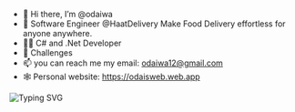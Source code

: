 - 👋 Hi there, I’m @odaiwa
- 🌱 Software Engineer @HaatDelivery Make Food Delivery effortless for anyone anywhere.
- 👨‍💻 C# and .Net Developer
- 👀 Challenges
- 📫 you can reach me my email: odaiwa12@gmail.com
- 🕸 Personal website: https://odaisweb.web.app

![Typing SVG](https://readme-typing-svg.herokuapp.com?color=%23F74A46&lines=Hi+there+%F0%9F%91%8B%2C+I+am+Odai;Welcome+to+My+Page!;Software+Engineer;Backend+Engineer;C+Sharp+and+.Net+Developer)
  <br>
